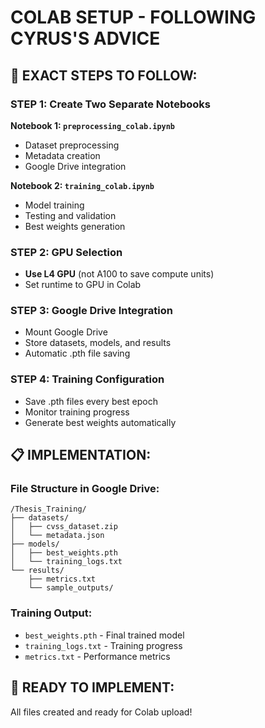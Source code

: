 # COLAB SETUP - FOLLOWING CYRUS'S ADVICE

## 🎯 **EXACT STEPS TO FOLLOW:**

### **STEP 1: Create Two Separate Notebooks**

**Notebook 1: `preprocessing_colab.ipynb`**
- Dataset preprocessing
- Metadata creation
- Google Drive integration

**Notebook 2: `training_colab.ipynb`**
- Model training
- Testing and validation
- Best weights generation

### **STEP 2: GPU Selection**
- **Use L4 GPU** (not A100 to save compute units)
- Set runtime to GPU in Colab

### **STEP 3: Google Drive Integration**
- Mount Google Drive
- Store datasets, models, and results
- Automatic .pth file saving

### **STEP 4: Training Configuration**
- Save .pth files every best epoch
- Monitor training progress
- Generate best weights automatically

## 📋 **IMPLEMENTATION:**

### **File Structure in Google Drive:**
```
/Thesis_Training/
├── datasets/
│   ├── cvss_dataset.zip
│   └── metadata.json
├── models/
│   ├── best_weights.pth
│   └── training_logs.txt
└── results/
    ├── metrics.txt
    └── sample_outputs/
```

### **Training Output:**
- `best_weights.pth` - Final trained model
- `training_logs.txt` - Training progress
- `metrics.txt` - Performance metrics

## 🚀 **READY TO IMPLEMENT:**
All files created and ready for Colab upload!
